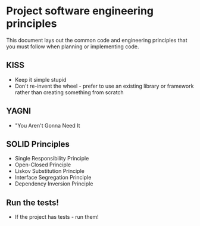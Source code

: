 # Project software engineering principles
This document lays out the common code and engineering principles that you must follow when planning or implementing code.

## KISS 
- Keep it simple stupid
- Don't re-invent the wheel - prefer to use an existing library or framework rather than creating something from scratch
## YAGNI 
- "You Aren't Gonna Need It
## SOLID Principles
- Single Responsibility Principle
- Open-Closed Principle
- Liskov Substitution Principle
- Interface Segregation Principle
- Dependency Inversion Principle
## Run the tests!
- If the project has tests - run them!
